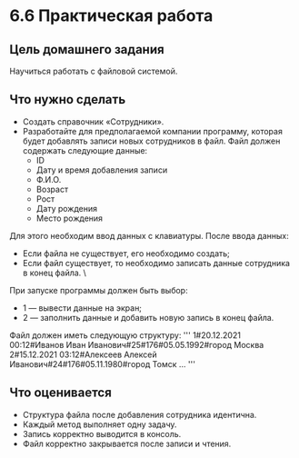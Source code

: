 # 6.6 Практическая работа

## Цель домашнего задания
Научиться работать с файловой системой.


## Что нужно сделать
- Создать справочник «Сотрудники».
- Разработайте для предполагаемой компании программу, которая будет добавлять записи новых сотрудников в файл. Файл должен содержать следующие данные:
   - ID
   - Дату и время добавления записи
   - Ф.И.О.
   - Возраст
   - Рост
   - Дату рождения
   - Место рождения

Для этого необходим ввод данных с клавиатуры. После ввода данных:
- Если файла не существует, его необходимо создать; 
- Если файл существует, то необходимо записать данные сотрудника в конец файла. \

При запуске программы должен быть выбор:
- 1 — вывести данные на экран;
- 2 — заполнить данные и добавить новую запись в конец файла.

Файл должен иметь следующую структуру:
'''
1#20.12.2021 00:12#Иванов Иван Иванович#25#176#05.05.1992#город Москва
2#15.12.2021 03:12#Алексеев Алексей Иванович#24#176#05.11.1980#город Томск
…
'''


## Что оценивается
- Структура файла после добавления сотрудника идентична.
- Каждый метод выполняет одну задачу.
- Запись корректно выводится в консоль.
- Файл корректно закрывается после записи и чтения.